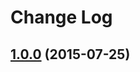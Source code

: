Change Log
==========

## [1.0.0](https://github.com/sandrolutz/AdvancedRecyclerView/tree/1.0.0) (2015-07-25)